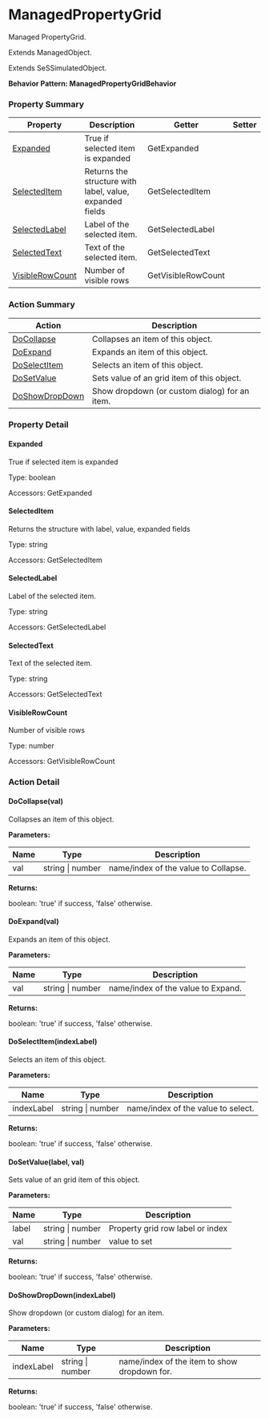 # ManagedPropertyGrid

Managed PropertyGrid.
 
Extends <link displaytype="text" defaultstyle="true" type="topiclink" href="ManagedObject" styleclass="Normal" translate="true">ManagedObject</link>.

Extends SeSSimulatedObject.





**Behavior Pattern: ManagedPropertyGridBehavior**


<!-- ============================== property summary ========================== -->

	

### Property Summary

| **Property** | **Description** | **Getter** | **Setter** |
| ------------ | --------------- | ---------- | ---------- |
| [Expanded](#Expanded) | True if selected item is expanded | GetExpanded |  |
| [SelectedItem](#SelectedItem) | Returns the structure with label, value, expanded fields | GetSelectedItem |  |
| [SelectedLabel](#SelectedLabel) | Label of the selected item. | GetSelectedLabel |  |
| [SelectedText](#SelectedText) | Text of the selected item. | GetSelectedText |  |
| [VisibleRowCount](#VisibleRowCount) | Number of visible rows | GetVisibleRowCount |  |



	
<!-- ============================== action summary ========================== -->



### Action Summary

|  **Action** | **Description** | 
| ----------- | --------------- |
|	[DoCollapse](#DoCollapse) | Collapses an item of this object. |
|	[DoExpand](#DoExpand) | Expands an item of this object. |
|	[DoSelectItem](#DoSelectItem) | Selects an item of this object. |
|	[DoSetValue](#DoSetValue) | Sets value of an grid item of this object. |
|	[DoShowDropDown](#DoShowDropDown) | Show dropdown (or custom dialog) for an item. |




<!-- ============================== property detail ========================== -->
	
### Property Detail
		
<a name="Expanded"></a>
#### Expanded


True if selected item is expanded

			
	
			
Type: boolean
			
			
Accessors: GetExpanded
			
		
<a name="SelectedItem"></a>
#### SelectedItem


Returns the structure with label, value, expanded fields

			
	
			
Type: string
			
			
Accessors: GetSelectedItem
			
		
<a name="SelectedLabel"></a>
#### SelectedLabel


Label of the selected item.

			
	
			
Type: string
			
			
Accessors: GetSelectedLabel
			
		
<a name="SelectedText"></a>
#### SelectedText


Text of the selected item.

			
	
			
Type: string
			
			
Accessors: GetSelectedText
			
		
<a name="VisibleRowCount"></a>
#### VisibleRowCount


Number of visible rows

			
	
			
Type: number
			
			
Accessors: GetVisibleRowCount
			
		
	
	
<!-- ============================== action detail ========================== -->
	
### Action Detail
		
<a name="DoCollapse"></a>    
#### DoCollapse(val)

Collapses an item of this object.


**Parameters:**

|	**Name** | **Type** | **Description** |
| ---------- | -------- | --------------- |
| val | string \| number |	name/index of the value to Collapse. |




**Returns:**

boolean: 'true' if success, 'false' otherwise.



<a name="see.also.managedpropertygrid.docollapse"></a>

<a name="DoExpand"></a>    
#### DoExpand(val)

Expands an item of this object.


**Parameters:**

|	**Name** | **Type** | **Description** |
| ---------- | -------- | --------------- |
| val | string \| number |	name/index of the value to Expand. |




**Returns:**

boolean: 'true' if success, 'false' otherwise.



<a name="see.also.managedpropertygrid.doexpand"></a>

<a name="DoSelectItem"></a>    
#### DoSelectItem(indexLabel)

Selects an item of this object.


**Parameters:**

|	**Name** | **Type** | **Description** |
| ---------- | -------- | --------------- |
| indexLabel | string \| number |	name/index of the value to select. |




**Returns:**

boolean: 'true' if success, 'false' otherwise.



<a name="see.also.managedpropertygrid.doselectitem"></a>

<a name="DoSetValue"></a>    
#### DoSetValue(label, val)

Sets value of an grid item of this object.


**Parameters:**

|	**Name** | **Type** | **Description** |
| ---------- | -------- | --------------- |
| label | string \| number |	Property grid row label or index |
| val | string \| number |	value to set |




**Returns:**

boolean: 'true' if success, 'false' otherwise.



<a name="see.also.managedpropertygrid.dosetvalue"></a>

<a name="DoShowDropDown"></a>    
#### DoShowDropDown(indexLabel)

Show dropdown (or custom dialog) for an item.


**Parameters:**

|	**Name** | **Type** | **Description** |
| ---------- | -------- | --------------- |
| indexLabel | string \| number |	name/index of the item to show dropdown for. |




**Returns:**

boolean: 'true' if success, 'false' otherwise.



<a name="see.also.managedpropertygrid.doshowdropdown"></a>

	

